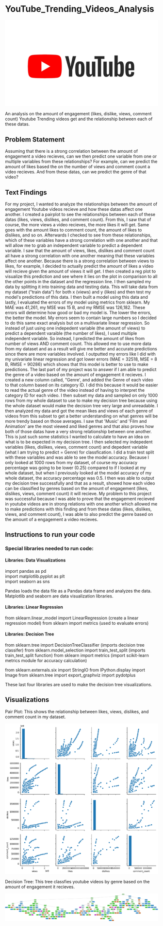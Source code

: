 # YouTube_Trending_Videos_Analysis
![](images/YouTube%20Logo.png)

An analysis on the amount of engagement (likes, dislike, views, comment count) Youtube Trending videos get and the relationship between each of these datas.

## Problem Statement
Assuming that there is a strong correlation between the amount of engagement a video recieves, can we then predict one variable from one or multiple variables from these relationships? For example, can we predict the amount of likes based the on the number of views and comment count a video recieves. And from these datas, can we predict the genre of that video? 

## Text Findings
For my project, I wanted to analyze the relationships between the amount of engagement Youtube videos recieve and how these datas affect one another. I created a pairplot to see the relationships between each of these datas (likes, views, dislikes, and comment count). From this, I saw that of course, the more views a video recieves, the more likes it will get. Same goes with the amount likes to comment count, the amount of likes to dislikes, and so on. Afterwards I checked to see from these relationships, which of these variables have a strong correlation with one another and that will allow me to grab an independent variable to predict a dependent variable. I saw that the amount of views, likes, dislikes and comment count all have a strong correlation with one another meaning that these variables affect one another. Because there is a strong correlation between views to likes, for example, I decided to actually predict the amount of likes a video will recieve given the amount of views it will get. I then created a reg plot to visualize this prediction and see where it lies on the plot in comparison to all the other points in the dataset and the regression line. I then sampled my data by splitting it into training data and testing data. This will take data from my dataset ("train data") for both x (views) and y (likes) and then test my model's predictions of this data. I then built a model using this data and lastly, I evaluated the errors of my model using metrics from sklearn. My MAE was 41,261, my MSE was 15 B, and my RMSE was 126,182. These errors will determine how good or bad my model is. The lower the errors, the better the model. My errors seem to contain large numbers so I decided to do this same exact analysis but on a multivariate linear regression. So instead of just using one indepedent variable (the amount of views) to predict a dependent varaible (the number of likes), I used multiple independent variable. So instead, I predicted the amount of likes from number of views AND comment count. This allowed me to use more data from my dataset and as a result will give me better and accurate predictions since there are more variables involved. I outputted my errors like I did with my univariate linear regression and got lower errors (MAE = 32518, MSE = 8 B, RMSE = 90286) which shows that this model is better to use to make predictions. 
The last part of my project was to answer if I am able to predict the genre of a video based on the amount of engagement it recieves. I created a new column called, "Genre', and added the Genre of each video to that column based on its category ID. I did this because it would be easier to read the actual genre of the video instead of having to interpret the category ID for each video. I then subset my data and sampled on only 1000 rows from my whole dataset to use to make my decision tree because using the whole dataset would make the decision tree very large and unreadable. I then analyzed my data and got the mean likes and views of each genre of videos from this subset to get a better understanding on what genres will be more trendy based on those averages. I saw that 'Music' and 'Film and Animation' are the most viewed and liked genres and that also proves how both of those datas have a very strong relationship between one another. This is just such some statistics I wanted to calculate to have an idea on what is to be expected in my decision tree. I then selected my indepedent variables (likes, dislikes, views, comment count) and depedent variable (what I am trying to predict = Genre) for classfication. I did a train test split with these variables and was able to see the model accuracy. Because I only looked at 1000 rows from my dataset, of course my accuracy percentage was going to be lower (0.25) compared to if I looked at my whole dataset, but when I previously looked at the model accuracy of my whole dataset, the accuracy percentage was 0.5. I then was able to output my decision tree successfully and that as a result, showed how each video can be classified by genres based on the amount of engagement (likes, dislikes, views, comment count) it will recieve. My problem to this project was successful because I was able to prove that the engagement recieved in youtube videos are in strong relations with one another which allowed me to make predictions with this finding and from these datas (likes, dislikes, views, and comment count), I was able to also predict the genre based on the amount of a engagement a video recieves. 

## Instructions to run your code
### Special libraries needed to run code: 
#### Libraries: Data Visualizations
import pandas as pd  
import matplotlib.pyplot as plt  
import seaborn as sns  

Pandas loads the data file as a Pandas data frame and analyzes the data.
Matplotlib and seaborn are data visualization libraries.

#### Libraries: Linear Regression
from sklearn.linear_model import LinearRegression (create a linear regression model)
from sklearn import metrics (used to evaluate errors)

#### Libraries: Decision Tree
from sklearn.tree import DecisionTreeClassifier (imports decision tree classifer)
from sklearn.model_selection import train_test_split (imports train_test_split function)
from sklearn import metrics (import scikit-learn metrics module for accuracy calculation)

from sklearn.externals.six import StringIO 
from IPython.display import Image
from sklearn.tree import export_graphviz
import pydotplus

These last four libraries are used to make the decision tree visualizations. 

## Visualizations
Pair Plot: 
This shows the relationship between likes, views, dislikes, and comment count in my dataset.

![](images/Youtube%20Trending%20Videos%20PairPlot.png)

Decision Tree:
This tree classfies youtube videos by genre based on the amount of engagement it recieves. 

![](images/Youtube_Trending_Videos_Decision_Tree_Subset.png)

